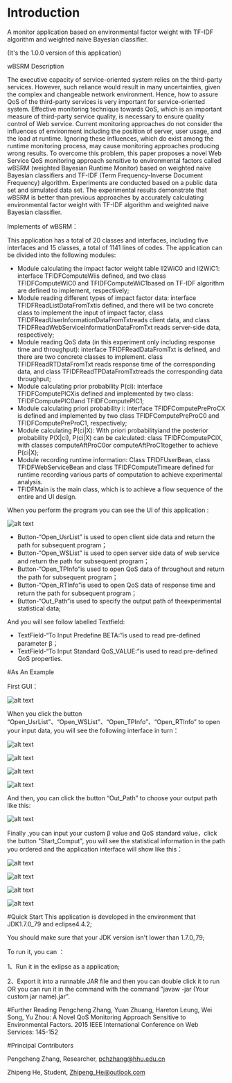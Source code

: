 # Introduction
A monitor application based on environmental factor weight with TF-IDF algorithm and weighted naive Bayesian classifier.

(It's the 1.0.0 version of this application)

wBSRM Description

The executive capacity of service-oriented system relies on the third-party services. However, such reliance would result in many uncertainties, given the complex and changeable network environment. Hence, how to assure QoS of the third-party services is very important for service-oriented system. Effective monitoring technique towards QoS, which is an important measure of third-party service quality, is necessary to ensure quality control of Web service. Current monitoring approaches do not consider the influences of environment including the position of server, user usage, and the load at runtime. Ignoring these influences, which do exist among the runtime monitoring process, may cause monitoring approaches producing wrong results. To overcome this problem, this paper proposes a novel Web Service QoS monitoring approach sensitive to environmental factors called wBSRM (weighted Bayesian Runtime Monitor) based on weighted naive Bayesian classifiers and TF-IDF (Term Frequency-Inverse Document Frequency) algorithm. Experiments are conducted based on a public data set and simulated data set. The experimental results demonstrate that wBSRM is better than previous approaches by accurately calculating environmental factor weight with TF-IDF algorithm and weighted naive Bayesian classifier.

Implements of wBSRM：

This application has a total of 20 classes and interfaces, including five interfaces and 15 classes, a total of 1141 lines of codes. The application can be divided into the following modules:

*	Module calculating the impact factor weight table ll2WiC0 and ll2WiC1: interface TFIDFComputeWiis defined, and two class TFIDFComputeWiC0 and TFIDFComputeWiC1based on TF-IDF algorithm are defined to implement, respectively;
*	Module reading different types of impact factor data: interface TFIDFReadListDataFromTxtis defined, and there will be two concrete class to implement the input of impact factor, class TFIDFReadUserInformationDataFromTxtreads client data, and class TFIDFReadWebServiceInformationDataFromTxt reads server-side data, respectively;
*	Module reading QoS data (in this experiment only including response time and throughput): interface TFIDFReadDataFromTxt is defined, and there are two concrete classes to implement. class TFIDFReadRTDataFromTxt reads response time of the corresponding data, and class TFIDFReadTPDataFromTxtreads the corresponding data throughput;
*	Module calculating prior probability P(ci): interface TFIDFComputePlCXis defined and implemented by two class: TFIDFComputePlC0and TFIDFComputePlC1;
*	Module calculating priori probability i: interface TFIDFComputePreProCX is defined and implemented by two class TFIDFComputePreProC0 and TFIDFComputePreProC1, respectively;
*	Module calculating P(ci|X): With priori probabilityiand the posterior probability P(X|ci), P(ci|X) can be calculated: class TFIDFComputePCiX, with classes computeAftProC0or computeAftProC1together to achieve P(ci|X);
*	Module recording runtime information: Class TFIDFUserBean, class TFIDFWebServiceBean and class TFIDFComputeTimeare defined for runtime recording various parts of computation to achieve experimental analysis.
*	TFIDFMain is the main class, which is to achieve a flow sequence of the entire and UI design.

When you perform the program you can see the UI of this application :

![alt text](https://raw.githubusercontent.com/QXL4515/wBSRM/master/Images/GUI.jpg)

*	Button-“Open_UsrList” is used to open client side data and return the path for subsequent program；
*	Button-“Open_WSList” is used to open server side data of web service and return the path for subsequent program；
*	Button-“Open_TPInfo”is used to open QoS data of throughout and return the path for subsequent program；
*	Button-“Open_RTInfo”is used to open QoS data of response time and return the path for subsequent program；
*	Button-“Out_Path”is used to specify the output path of theexperimental statistical data;

And you will see follow labelled Textfield:

*	TextField-“To Input Predefine BETA:”is used to read pre-defined parameter β；
*	TextField-“To Input Standard QoS_VALUE:”is used to read pre-defined QoS properties.

#As An Example

First GUI：

![alt text](https://raw.githubusercontent.com/QXL4515/wBSRM/master/Images/GUI.jpg)

When you click the button “Open_UsrList”、“Open_WSList”、“Open_TPInfo”、“Open_RTInfo” to open your input data, you will see the following interface in turn：

![alt text](https://raw.githubusercontent.com/QXL4515/wBSRM/master/Images/Open%20userList.jpg)

![alt text](https://raw.githubusercontent.com/QXL4515/wBSRM/master/Images/WSList.jpg)

![alt text](https://raw.githubusercontent.com/QXL4515/wBSRM/master/Images/TPData.jpg)

![alt text](https://raw.githubusercontent.com/QXL4515/wBSRM/master/Images/RTData.jpg)

And then, you can click the button “Out_Path” to choose your output path like this:

![alt text](https://raw.githubusercontent.com/QXL4515/wBSRM/master/Images/Output_path.jpg)

Finally ,you can input your custom β value and QoS standard value，click the button "Start_Comput", you will see the statistical information in the path you ordered and the application interface will show like this：

![alt text](https://raw.githubusercontent.com/QXL4515/wBSRM/master/Images/Final_Output.jpg)

![alt text](https://raw.githubusercontent.com/QXL4515/wBSRM/master/Images/Output_Data.jpg)

![alt text](https://raw.githubusercontent.com/QXL4515/wBSRM/master/Images/test_Data.jpg)

![alt text](https://raw.githubusercontent.com/QXL4515/wBSRM/master/Images/Yes_or_No.jpg)

#Quick Start
  This application is developed in the environment that JDK1.7.0_79 and eclipse4.4.2;
  
  You should make sure that your JDK version isn't lower than 1.7.0_79;
  
  To run it, you can ：
  
  1、Run it in the exlipse as a application;
  
  2、Export it into a runnable JAR file and then you can double click it to run OR you can run it in the command with the command "javaw -jar (Your custom jar name).jar".

#Further Reading
  Pengcheng Zhang, Yuan Zhuang, Hareton Leung, Wei Song, Yu Zhou:
  A Novel QoS Monitoring Approach Sensitive to Environmental Factors. 2015 IEEE International Conference on Web Services: 145-152


#Principal Contributors

Pengcheng Zhang, Researcher, pchzhang@hhu.edu.cn

Zhipeng He, Student, Zhipeng_He@outlook.com

